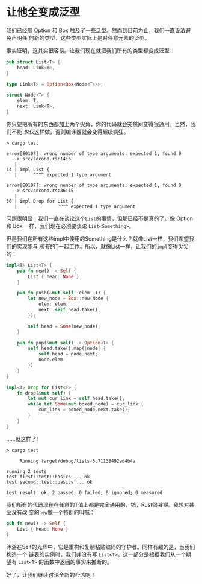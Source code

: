 # 让他全变成泛型

我们已经用 Option 和 Box 触及了一些泛型。然而到目前为止，我们一直设法避免声明任
何新的类型，这些类型实际上是对任意元素的泛型。

事实证明，这其实很容易。让我们现在就把我们所有的类型都变成泛型：

```rust ,ignore
pub struct List<T> {
    head: Link<T>,
}

type Link<T> = Option<Box<Node<T>>>;

struct Node<T> {
    elem: T,
    next: Link<T>,
}
```

你只要把所有的东西都加上两个尖角，你的代码就会突然间变得很通用。当然，我们不能
*仅仅*这样做，否则编译器就会变得超级疯狂。


```text
> cargo test

error[E0107]: wrong number of type arguments: expected 1, found 0
  --> src/second.rs:14:6
   |
14 | impl List {
   |      ^^^^ expected 1 type argument

error[E0107]: wrong number of type arguments: expected 1, found 0
  --> src/second.rs:36:15
   |
36 | impl Drop for List {
   |               ^^^^ expected 1 type argument

```

问题很明显：我们一直在谈论这个`List`的事情，但那已经不是真的了。像 Option 和 Box 
一样，我们现在必须要谈论 `List<Something>`。

但是我们在所有这些impl中使用的Something是什么？就像List一样，我们希望我们的实现能与
*所有*的T一起工作。所以，就像List一样，让我们的`impl`变得尖尖的：


```rust ,ignore
impl<T> List<T> {
    pub fn new() -> Self {
        List { head: None }
    }

    pub fn push(&mut self, elem: T) {
        let new_node = Box::new(Node {
            elem: elem,
            next: self.head.take(),
        });

        self.head = Some(new_node);
    }

    pub fn pop(&mut self) -> Option<T> {
        self.head.take().map(|node| {
            self.head = node.next;
            node.elem
        })
    }
}

impl<T> Drop for List<T> {
    fn drop(&mut self) {
        let mut cur_link = self.head.take();
        while let Some(mut boxed_node) = cur_link {
            cur_link = boxed_node.next.take();
        }
    }
}
```

......就这样了!

```
> cargo test

     Running target/debug/lists-5c71138492ad4b4a

running 2 tests
test first::test::basics ... ok
test second::test::basics ... ok

test result: ok. 2 passed; 0 failed; 0 ignored; 0 measured

```

我们所有的代码现在在任意的T值上都是完全通用的，铛，Rust很*容易*。我想对甚至没有改
变的`new`做一个特别的叫喊：

```rust ,ignore
pub fn new() -> Self {
    List { head: None }
}
```

沐浴在Self的光辉中，它是重构和复制粘贴编码的守护者。同样有趣的是，当我们构造一个
链表的实例时，我们并没有写 `List<T>`。这一部分是根据我们从一个期望有 `List<T>`
的函数中返回的事实来推断的。

好了，让我们继续讨论全新的*行为*吧！
